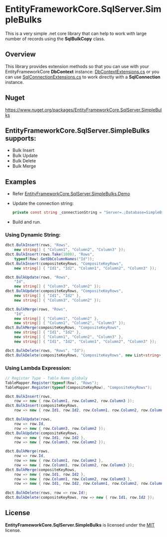 # EntityFrameworkCore.SqlServer.SimpleBulks
This is a very simple .net core library that can help to work with large number of records using the **SqlBulkCopy** class.
 
## Overview
This library provides extension methods so that you can use with your EntityFrameworkCore **DbContext** instance:
[DbContextExtensions.cs](/src/EntityFrameworkCore.SqlServer.SimpleBulks/Extensions/DbContextExtensions.cs)
or you can use [SqlConnectionExtensions.cs](/src/EntityFrameworkCore.SqlServer.SimpleBulks/Extensions/SqlConnectionExtensions.cs) to work directly with a **SqlConnection** instance.

## Nuget
https://www.nuget.org/packages/EntityFrameworkCore.SqlServer.SimpleBulks

## EntityFrameworkCore.SqlServer.SimpleBulks supports:
- Bulk Insert
- Bulk Update
- Bulk Delete
- Bulk Merge

## Examples
- Refer [EntityFrameworkCore.SqlServer.SimpleBulks.Demo](/src/EntityFrameworkCore.SqlServer.SimpleBulks.Demo/Program.cs)

- Update the connection string:
  ```c#
  private const string _connectionString = "Server=.;Database=SimpleBulks;User Id=xxx;Password=xxx";
  ```
- Build and run.

### Using Dynamic String:
```c#
dbct.BulkInsert(rows, "Rows",
    new string[] { "Column1", "Column2", "Column3" });
dbct.BulkInsert(rows.Take(1000), "Rows",
    typeof(Row).GetDbColumnNames("Id"));
dbct.BulkInsert(compositeKeyRows, "CompositeKeyRows",
    new string[] { "Id1", "Id2", "Column1", "Column2", "Column3" });

dbct.BulkUpdate(rows, "Rows",
    "Id",
    new string[] { "Column3", "Column2" });
dbct.BulkUpdate(compositeKeyRows, "CompositeKeyRows",
    new string[] { "Id1", "Id2" },
    new string[] { "Column3", "Column2" });

dbct.BulkMerge(rows, "Rows",
    "Id",
    new string[] { "Column1", "Column2" },
    new string[] { "Column1", "Column2", "Column3" });
dbct.BulkMerge(compositeKeyRows, "CompositeKeyRows",
    new string[] { "Id1", "Id2" },
    new string[] { "Column1", "Column2", "Column3" },
    new string[] { "Id1", "Id2", "Column1", "Column2", "Column3" });

dbct.BulkDelete(rows, "Rows", "Id");
dbct.BulkDelete(compositeKeyRows, "CompositeKeyRows", new List<string> { "Id1", "Id2" });
```

### Using Lambda Expression:
```c#
// Register Type - Table Name globaly
TableMapper.Register(typeof(Row), "Rows");
TableMapper.Register(typeof(CompositeKeyRow), "CompositeKeyRows");

dbct.BulkInsert(rows,
    row => new { row.Column1, row.Column2, row.Column3 });
dbct.BulkInsert(compositeKeyRows,
    row => new { row.Id1, row.Id2, row.Column1, row.Column2, row.Column3 });

dbct.BulkUpdate(rows,
    row => row.Id,
    row => new { row.Column3, row.Column2 });
dbct.BulkUpdate(compositeKeyRows,
    row => new { row.Id1, row.Id2 },
    row => new { row.Column3, row.Column2 });

dbct.BulkMerge(rows,
    row => row.Id,
    row => new { row.Column1, row.Column2 },
    row => new { row.Column1, row.Column2, row.Column3 });
dbct.BulkMerge(compositeKeyRows,
    row => new { row.Id1, row.Id2 },
    row => new { row.Column1, row.Column2, row.Column3 },
    row => new { row.Id1, row.Id2, row.Column1, row.Column2, row.Column3 });
                        
dbct.BulkDelete(rows, row => row.Id);
dbct.BulkDelete(compositeKeyRows, row => new { row.Id1, row.Id2 });
```

## License
**EntityFrameworkCore.SqlServer.SimpleBulks** is licensed under the [MIT](/LICENSE) license.
